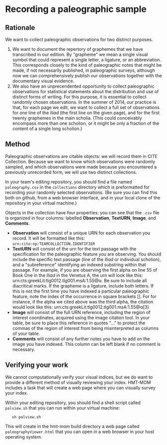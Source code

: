 # Recording a paleographic sample #

## Rationale ##

We want to collect paleographic observations for two distinct purposes.

1. We want to document the repertory of graphemes that we have transcribed in our edition.  By "grapheme" we mean a single visual symbol that could represent a single letter, a ligature, or an abbreviation.  This corresponds closely to the kind of paleographic notes that might be made, if not necessarily published, in paleographic surveys, although now we can comprehensively publish our observations together with the documentary visual evidence.
2. We also have an unprecendented opportunity to collect paleographic observations for statistical statements about the distribution and use of distinct forms of writing.  For this purpose, it is essential to collect randomly chosen observations. In the summer of 2014, our practice is that, for each page we edit, we want to collect a full set of observations for *one* line of the *Iliad* (the first line on the given page), and for the first twenty graphemes in the main scholia.  (This could conceivably encompass more than one scholion, or it might be only a fraction of the content of a single long scholion.)  


## Method ##

Paleographic observations are citable objects:  we will record them in CITE Collection.   Because we want to know which observations were randomly sampled, and which observations were made because you encountered a previously unrecorded form, we will use two distinct collections.

In your team's editing repository, you should find a file named `paleography.csv` in the `collections` directory which is preformatted for recording your randomly selected observations.  (Be sure you can find this both on github, from a web browser interface, and in your local clone of the repository in your virtual machine.)

Objects in the collection have four properties:  you can see that the `.csv` file is organized in four columns: labelled **Observation**, **TextURN**, **Image**, and **Comments**.

- **Observation** will consist of a unique URN for each observation you record. It will be formatted like this: `urn:cite:op:TEAMCOLLECTION.IDENTIFIER`
- **TextURN** will consist of the urn for the text passage with the specification for the paleographic feature you are observing. You should include the specific text passage (line of the *Iliad* or individual scholion), and a "subreference" identifying an indexed substring within that passage. For example, if you are observing the first alpha on line 55 of Book One in the *Iliad* in the Venetus A, the urn will look like this: urn:cts:greekLit:tlg0012.tlg001.msA:1.55@α. Be sure to include all diacritical marks. If the grapheme is a ligature, include both letters. If this is not the first time you have indexed a particular paleographic feature, note the index of the occurrence in square brackets []. For for instance, if the alpha we cited above was the third alpha, the citation would look like this: urn:cts:greekLit:tlg0012.tlg001.msA:1.55@α[3]
- **Image** will consist of the full URN reference, including the region of interest coordinates, acquired using the image citation tool. In your table, be sure to place this reference  in quotes "..." to protect the commas of the region of interest from being misinterpreted as columns of your table.
- **Comments** will consist of any further notes you have to add on the image you have indexed. This column can be left blank if no comment is necessary.


## Verifying your work ##

We cannot computationally verify your visual indices, but we do want to provide a different method of visually reviewing your index. HMT-MOM includes a task that will create a web page where you can visually survey your index.

Within your editing repository, you should find a shell script called `palview.sh` that you can run within your virtual machine: 

       sh palview.sh

This will create in the hmt-mom build directory a web page called `paleographyViewer.html` that you can open in a web browser in your host operating system.
